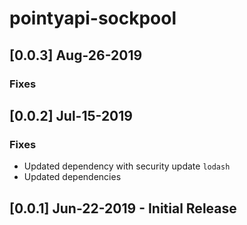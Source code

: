 # pointyapi-sockpool

## [0.0.3] Aug-26-2019

### Fixes

## [0.0.2] Jul-15-2019

### Fixes
- Updated dependency with security update `lodash`
- Updated dependencies

## [0.0.1] Jun-22-2019 - Initial Release

